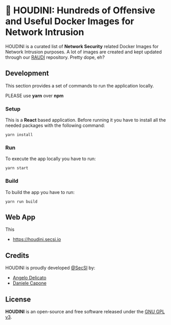# 🐳 HOUDINI: Hundreds of Offensive and Useful Docker Images for Network Intrusion
HOUDINI is a curated list of **Network Security** related Docker Images for Network Intrusion purposes. A lot of images are created and kept updated through our [RAUDI](https://github.com/cybersecsi/RAUDI) repository. Pretty dope, eh?

## Development
This section provides a set of commands to run the application locally. 

PLEASE use **yarn** over **npm**

### Setup
This is a **React** based application. Before running it you have to install all the needed packages with the following command:
```
yarn install
```

### Run
To execute the app locally you have to run:
```
yarn start
```

### Build
To build the app you have to run:
```
yarn run build
```

## Web App
This 
- https://houdini.secsi.io

## Credits
HOUDINI is proudly developed [@SecSI](https://secsi.io) by:
- [Angelo Delicato](https://github.com/thelicato)
- [Daniele Capone](https://github.com/daniele-capone)

## License
**HOUDINI** is an open-source and free software released under the [GNU GPL v3](/LICENSE).

